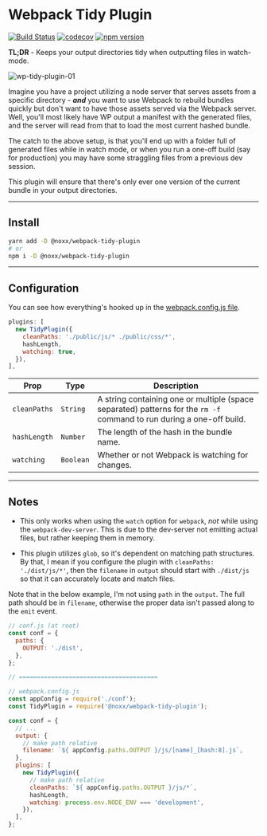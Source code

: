 # Webpack Tidy Plugin

[![Build Status](https://travis-ci.org/the0neWhoKnocks/webpack-tidy-plugin.svg?branch=master)](https://travis-ci.org/the0neWhoKnocks/webpack-tidy-plugin)
[![codecov](https://codecov.io/gh/the0neWhoKnocks/webpack-tidy-plugin/branch/master/graph/badge.svg)](https://codecov.io/gh/the0neWhoKnocks/webpack-tidy-plugin)
[![npm version](https://badge.fury.io/js/%40noxx%2Fwebpack-tidy-plugin.svg?cb=1)](https://badge.fury.io/js/%40noxx%2Fwebpack-tidy-plugin)

**TL;DR** - Keeps your output directories tidy when outputting files in watch-mode.

![wp-tidy-plugin-01](https://user-images.githubusercontent.com/344140/36881882-82d68602-1d85-11e8-8989-170c5b3f1ed9.gif)

Imagine you have a project utilizing a node server that serves assets from a
specific directory - **_and_** you want to use Webpack to rebuild bundles quickly
but don't want to have those assets served via the Webpack server. Well, you'll
most likely have WP output a manifest with the generated files, and the server
will read from that to load the most current hashed bundle.

The catch to the above setup, is that you'll end up with a folder full of
generated files while in watch mode, or when you run a one-off build (say for
production) you may have some straggling files from a previous dev session.

This plugin will ensure that there's only ever one version of the current bundle
in your output directories.

---

## Install

```sh
yarn add -D @noxx/webpack-tidy-plugin
# or
npm i -D @noxx/webpack-tidy-plugin
```

---

## Configuration

You can see how everything's hooked up in the [webpack.config.js file](./example/webpack.config.js).

```js
plugins: [
  new TidyPlugin({
    cleanPaths: './public/js/* ./public/css/*',
    hashLength,
    watching: true,
  }),
],
```

| Prop         | Type      | Description |
| ------------ | --------- | ----------- |
| `cleanPaths` | `String`  | A string containing one or multiple (space separated) patterns for the `rm -f` command to run during a one-off build. |
| `hashLength` | `Number`  | The length of the hash in the bundle name. |
| `watching`   | `Boolean` | Whether or not Webpack is watching for changes. |

---

## Notes

- This only works when using the `watch` option for `webpack`, _not_
while using the `webpack-dev-server`. This is due to the dev-server not
emitting actual files, but rather keeping them in memory.

- This plugin utilizes `glob`, so it's dependent on matching path structures. By
that, I mean if you configure the plugin with `cleanPaths: './dist/js/*'`, then
the `filename` in `output` should start with `./dist/js` so that it can
accurately locate and match files.

Note that in the below example, I'm not using `path` in the `output`. The full
path should be in `filename`, otherwise the proper data isn't passed along to
the `emit` event.

```js
// conf.js (at root)
const conf = {
  paths: {
    OUTPUT: './dist',
  },
};

// =======================================

// webpack.config.js
const appConfig = require('./conf');
const TidyPlugin = require('@noxx/webpack-tidy-plugin');

const conf = {
  // ...
  output: {
    // make path relative
    filename: `${ appConfig.paths.OUTPUT }/js/[name]_[hash:8].js`,
  },
  plugins: [
    new TidyPlugin({
      // make path relative
      cleanPaths: `${ appConfig.paths.OUTPUT }/js/*`,
      hashLength,
      watching: process.env.NODE_ENV === 'development',
    }),
  ],
};
```
